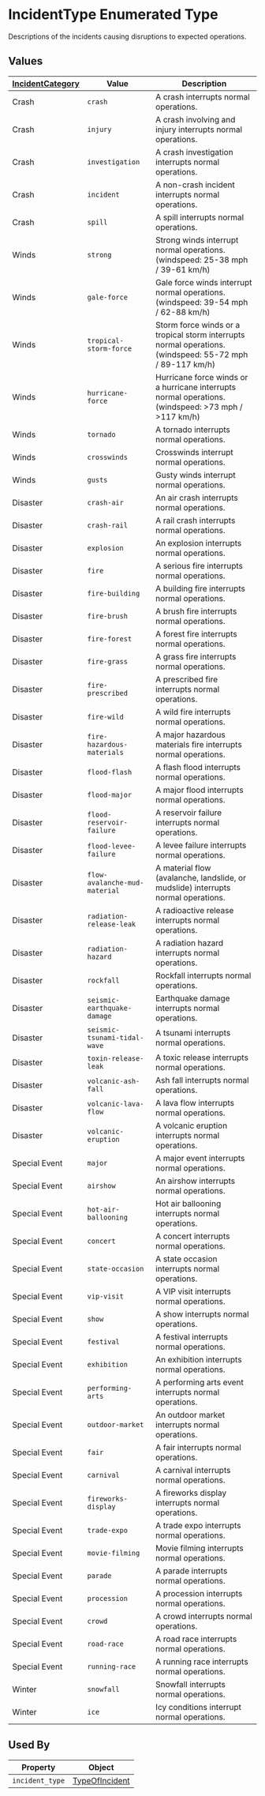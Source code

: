 # IncidentType Enumerated Type
Descriptions of the incidents causing disruptions to expected operations.

## Values
[IncidentCategory](/spec-content/enumerated-types/IncidentCategory.md) | Value  | Description
--- | --- | -- 
Crash | `crash` |  A crash interrupts normal operations.
Crash | `injury` | A crash involving and injury interrupts normal operations. 
Crash | `investigation` | A crash investigation interrupts normal operations. 
Crash | `incident` | A non-crash incident interrupts normal operations.
Crash | `spill` | A spill interrupts normal operations.
Winds | `strong` | Strong winds interrupt normal operations. (windspeed: 25-38 mph / 39-61 km/h)
Winds | `gale-force` | Gale force winds interrupt normal operations. (windspeed: 39-54 mph / 62-88 km/h)
Winds | `tropical-storm-force` | Storm force winds or a tropical storm interrupts normal operations. (windspeed: 55-72 mph / 89-117 km/h)
Winds | `hurricane-force` | Hurricane force winds or a hurricane interrupts normal operations. (windspeed: >73 mph / >117 km/h)
Winds | `tornado` | A tornado interrupts normal operations. 
Winds | `crosswinds` | Crosswinds interrupt normal operations.
Winds | `gusts` | Gusty winds interrupt normal operations.
Disaster | `crash-air` | An air crash interrupts normal operations.
Disaster | `crash-rail` | A rail crash interrupts normal operations.
Disaster | `explosion` | An explosion interrupts normal operations.
Disaster | `fire` | A serious fire interrupts normal operations.
Disaster | `fire-building` | A building fire interrupts normal operations.
Disaster | `fire-brush` | A brush fire interrupts normal operations.
Disaster | `fire-forest` | A forest fire interrupts normal operations.
Disaster | `fire-grass` | A grass fire interrupts normal operations.
Disaster | `fire-prescribed` | A prescribed fire interrupts normal operations.
Disaster | `fire-wild` | A wild fire interrupts normal operations.
Disaster | `fire-hazardous-materials` | A major hazardous materials fire interrupts normal operations.
Disaster | `flood-flash` | A flash flood interrupts normal operations.
Disaster | `flood-major` | A major flood interrupts normal operations.
Disaster | `flood-reservoir-failure` | A reservoir failure interrupts normal operations.
Disaster | `flood-levee-failure` | A levee failure interrupts normal operations.
Disaster | `flow-avalanche-mud-material` | A material flow (avalanche, landslide, or mudslide) interrupts normal operations.
Disaster | `radiation-release-leak` | A radioactive release interrupts normal operations.
Disaster | `radiation-hazard` | A radiation hazard interrupts normal operations.
Disaster | `rockfall` | Rockfall interrupts normal operations.
Disaster | `seismic-earthquake-damage` | Earthquake damage interrupts normal operations.
Disaster | `seismic-tsunami-tidal-wave` | A tsunami interrupts normal operations.
Disaster | `toxin-release-leak` | A toxic release interrupts normal operations.
Disaster | `volcanic-ash-fall` | Ash fall interrupts normal operations.
Disaster | `volcanic-lava-flow` | A lava flow interrupts normal operations.
Disaster | `volcanic-eruption` | A volcanic eruption interrupts normal operations.
Special Event | `major` | A major event interrupts normal operations.
Special Event | `airshow` | An airshow interrupts normal operations.
Special Event | `hot-air-ballooning` | Hot air ballooning interrupts normal operations.
Special Event | `concert` | A concert interrupts normal operations.
Special Event | `state-occasion` | A state occasion interrupts normal operations.
Special Event | `vip-visit` | A VIP visit interrupts normal operations.
Special Event | `show` | A show interrupts normal operations.
Special Event | `festival` | A festival interrupts normal operations.
Special Event | `exhibition` | An exhibition interrupts normal operations.
Special Event | `performing-arts` | A performing arts event interrupts normal operations.
Special Event | `outdoor-market` | An outdoor market interrupts normal operations.
Special Event | `fair` | A fair interrupts normal operations.
Special Event | `carnival` | A carnival interrupts normal operations.
Special Event | `fireworks-display` | A fireworks display interrupts normal operations.
Special Event | `trade-expo` | A trade expo interrupts normal operations.
Special Event | `movie-filming` | Movie filming interrupts normal operations.
Special Event | `parade` | A parade interrupts normal operations.
Special Event | `procession` | A procession interrupts normal operations.
Special Event | `crowd` | A crowd interrupts normal operations.
Special Event | `road-race` | A road race interrupts normal operations.
Special Event | `running-race` | A running race interrupts normal operations.
Winter | `snowfall` | Snowfall interrupts normal operations.
Winter |	`ice` | Icy conditions interrupt normal operations.


## Used By
Property | Object
--- | ---
`incident_type` | [TypeOfIncident](/spec-content/objects/TypeOfIncident.md)
